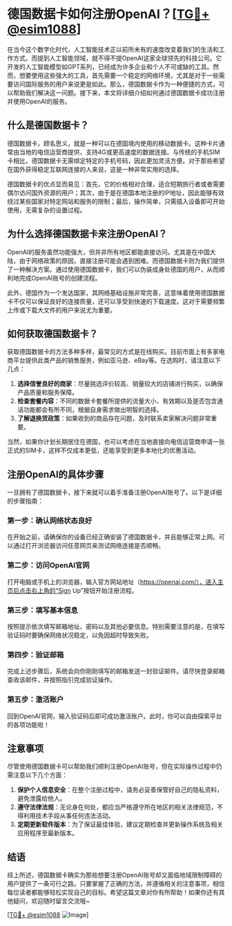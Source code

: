 # 德国数据卡如何注册OpenAI？[[TG💪+ @esim1088](https://t.me/s/esim1088)]

在当今这个数字化时代，人工智能技术正以前所未有的速度改变着我们的生活和工作方式。而提到人工智能领域，就不得不提OpenAI这家全球领先的科技公司。它开发的人工智能模型如GPT系列，已经成为许多企业和个人不可或缺的工具。然而，想要使用这些强大的工具，首先需要一个稳定的网络环境，尤其是对于一些需要访问国际服务的用户来说更是如此。那么，德国数据卡作为一种便捷的方式，可以帮助我们解决这一问题。接下来，本文将详细介绍如何通过德国数据卡成功注册并使用OpenAI的服务。

## 什么是德国数据卡？

德国数据卡，顾名思义，就是一种可以在德国境内使用的移动数据卡。这种卡片通常由当地的电信运营商提供，支持4G或更高速度的数据连接。与传统的手机SIM卡相比，德国数据卡无需绑定特定的手机号码，因此更加灵活方便。对于那些希望在国外获得稳定互联网连接的人来说，这是一种非常实用的选择。

德国数据卡的优点显而易见：首先，它的价格相对合理，适合短期旅行者或者需要偶尔访问国外资源的用户；其次，由于是在德国本地注册的IP地址，因此能够有效绕过某些国家对特定网站和服务的限制；最后，操作简单，只需插入设备即可开始使用，无需复杂的设置过程。

## 为什么选择德国数据卡来注册OpenAI？

OpenAI的服务虽然功能强大，但并非所有地区都能直接访问。尤其是在中国大陆，由于网络政策的原因，直接注册可能会遇到困难。而德国数据卡则为我们提供了一种解决方案。通过使用德国数据卡，我们可以伪装成身处德国的用户，从而顺利地完成OpenAI账号的创建流程。

此外，德国作为一个发达国家，其网络基础设施非常完善，这意味着使用德国数据卡不仅可以保证良好的连接质量，还可以享受到快速的下载速度。这对于需要频繁上传或下载大文件的用户来说尤为重要。

## 如何获取德国数据卡？

获取德国数据卡的方法多种多样，最常见的方式是在线购买。目前市面上有多家电商平台提供此类产品的销售服务，例如亚马逊、eBay等。在选购时，请注意以下几点：

1. **选择信誉良好的商家**：尽量挑选评价较高、销量较大的店铺进行购买，以确保产品质量和服务保障。
2. **检查套餐内容**：不同的数据卡套餐所提供的流量大小、有效期以及是否包含通话功能都会有所不同，根据自身需求做出明智的选择。
3. **了解退换货政策**：如果收到的商品存在问题，及时联系卖家解决问题非常重要。

当然，如果你计划长期居住在德国，也可以考虑在当地直接向电信运营商申请一张正式的SIM卡，这样不仅成本更低，还能享受到更多本地化的优惠活动。

## 注册OpenAI的具体步骤

一旦拥有了德国数据卡，接下来就可以着手准备注册OpenAI账号了。以下是详细的步骤指南：

### 第一步：确认网络状态良好
在开始之前，请确保你的设备已经正确安装了德国数据卡，并且能够正常上网。可以通过打开浏览器访问任意网页来测试网络连接是否顺畅。

### 第二步：访问OpenAI官网
打开电脑或手机上的浏览器，输入官方网站地址（https://openai.com/），进入主页后点击右上角的“Sign Up”按钮开始注册流程。

### 第三步：填写基本信息
按照提示依次填写邮箱地址、密码以及其他必要信息。特别需要注意的是，在填写验证码时要确保网络状况稳定，以免因超时导致失败。

### 第四步：验证邮箱
完成上述步骤后，系统会向你刚刚填写的邮箱发送一封验证邮件。请尽快登录邮箱查收该邮件，并按照指引完成验证操作。

### 第五步：激活账户
回到OpenAI官网，输入验证码后即可成功激活账户。此时，你可以自由探索平台的各项功能啦！

## 注意事项

尽管使用德国数据卡可以帮助我们顺利注册OpenAI账号，但在实际操作过程中仍需注意以下几个方面：

1. **保护个人信息安全**：在整个注册过程中，请务必妥善保管好自己的隐私资料，避免泄露给他人。
2. **遵守法律法规**：无论身在何处，都应当严格遵守所在地区的相关法律规范，不得利用技术手段从事任何违法活动。
3. **定期更新软件版本**：为了保证最佳体验，建议定期检查并更新操作系统及相关应用程序至最新版本。

## 结语

综上所述，德国数据卡确实为那些想要注册OpenAI账号却又面临地域限制障碍的用户提供了一条可行之路。只要掌握了正确的方法，并遵循相关的注意事项，相信每位读者都能够轻松实现自己的目标。希望这篇文章对你有所帮助！如果你还有其他疑问，欢迎随时留言交流哦~

[[TG💪+ @esim1088](https://t.me/s/esim1088) ![Image](https://i.postimg.cc/4NQfJmqS/Snipaste-2025-05-13-00-14-12.png)]